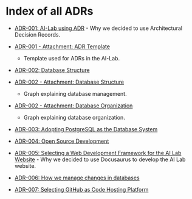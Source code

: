 # Index of all ADRs

* [ADR-001: AI-Lab using ADR](001-ailab-using-adr.en-ca.md) - Why we decided to
  use Architectural Decision Records.

* [ADR-001 - Attachment: ADR Template](001-ailab-using-adr-template.en-ca.md)
  * Template used for ADRs in the AI-Lab.

* [ADR-002: Database Structure](002-database-structure.md)

* [ADR-002 - Attachment: Database Structure](002-database-structure-diagram.png)
  * Graph explaining database management.

* [ADR-002 - Attachment: Database Organization](002-database-structure-diagram-organization.png)
  * Graph explaining database organization.

* [ADR-003: Adopting PostgreSQL as the Database System](003-database-choice.md)

* [ADR-004: Open Source Development](004-open-source-development.md)

* [ADR-005: Selecting a Web Development Framework for the AI Lab
  Website](./005-choosing-web-development-framework.md) - Why we decided to use
  Docusaurus to develop the AI Lab website.

* [ADR-006: How we manage changes in
  databases](006-database-change-management.md)

* [ADR-007: Selecting GitHub as Code Hosting
  Platform](007-code-hosting-platform.md)
